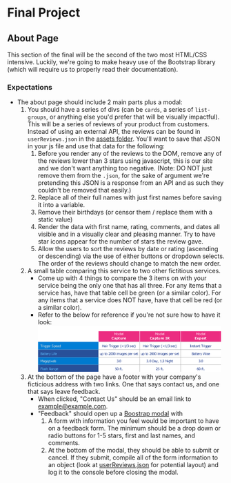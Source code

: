# Final Project
## About Page

This section of the final will be the second of the two most HTML/CSS intensive. Luckily, we're going to make heavy use of the Bootstrap library (which will require us to properly read their documentation).

### Expectations
* The about page should include 2 main parts plus a modal: 
  1. You should have a series of divs (can be `cards`, a series of `list-groups`, or anything else you'd prefer that will be visually impactful). This will be a series of reviews of your product from customers. Instead of using an external API, the reviews can be found in `userReviews.json` in the [assets folder](./assets/userReviews.json). You'll want to save that JSON in your js file and use that data for the following:
      1. Before you render any of the reviews to the DOM, remove any of the reviews lower than 3 stars using javascript, this is our site and we don't want anything too negative. (Note: DO NOT just remove them from the `.json`, for the sake of argument we're pretending this JSON is a response from an API and as such they couldn't be removed that easily.) 
      2. Replace all of their full names with just first names before saving it into a variable.
      3. Remove their birthdays (or censor them / replace them with a static value)
      4. Render the data with first name, rating, comments, and dates all visible and in a visually clear and pleasing manner. Try to have star icons appear for the number of stars the review gave.
      5. Allow the users to sort the reviews by date or rating (ascending or descending) via the use of either buttons or dropdown selects. The order of the reviews should change to match the new order. 
  2.  A small table comparing this service to two other fictitious services. 
      * Come up with 4 things to compare the 3 items on with your service being the only one that has all three. For any items that a service has, have that table cell be green (or a similar color). For any items that a service does NOT have, have that cell be red (or a similar color).
      * Refer to the below for reference if you're not sure how to have it look: ![alt text](./assets/sideBySide.png "Side By Side Comparison")
  3. At the bottom of the page have a footer with your company's ficticious address with two links. One that says contact us, and one that says leave feedback.  
      * When clicked, "Contact Us" should be an email link to example@example.com.
      * "Feedback" should open up a [Boostrap modal](https://getbootstrap.com/docs/4.1/components/modal/) with
          1. A form with information you feel would be important to have on a feedback form. The minimum should be a drop down or radio buttons for 1-5 stars, first and last names, and comments.
          2. At the bottom of the modal, they should be able to submit or cancel. If they submit, compile all of the form information to an object (look at [userReviews.json](./assets/userReviews.json) for potential layout) and log it to the console before closing the modal.
